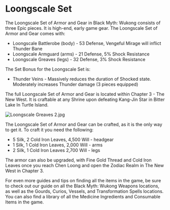 # Loongscale Set

The Loongscale Set of Armor and Gear in Black Myth: Wukong consists of three Epic pieces. It is high-end, early game gear. The Loongscale Set of Armor and Gear comes with: 

  * Loongscale Battlerobe (body) - 53 Defense, Vengeful Mirage will inflict Thunder Bane
  * Loongscale Armguard (arms) - 21 Defense, 5% Shock Resistance
  * Loongscale Greaves (legs) - 32 Defense, 3% Shock Resistance

The Set Bonus for the Loongscale Set is: 

  * Thunder Veins - Massively reduces the duration of Shocked state. Moderately increases Thunder damage (3 pieces equipped)

The full Loongscale Set of Armor and Gear is located within Chapter 3 - The New West. It is craftable at any Shrine upon defeating Kang-Jin Star in Bitter Lake In Turtle Island. 

![Loongscale Greaves 2.jpg](https://oyster.ignimgs.com/mediawiki/apis.ign.com/black-myth-wukong/a/a5/Loongscale_Greaves_2.jpg)

The Loongscale Set of Armor and Gear can be crafted, as it is the only way to get it. To craft it you need the following: 

  * 5 Silk, 2 Cold Iron Leaves, 4,500 Will - headgear
  * 1 Silk, 1 Cold Iron Leaves, 2,000 Will - arms
  * 2 Silk, 1 Cold Iron Leaves 2,700 Will - legs

The armor can also be upgraded, with Fine Gold Thread and Cold Iron Leaves once you reach Chen Loong and open the Zodiac Realm in The New West in Chapter 3. 

For even more guides and tips on finding all the items in the game, be sure to check out our guide on all the Black Myth: Wukong Weapons locations, as well as the Gourds, Curios, Vessels, and Transformation Spells locations. You can also find a library of all the Medicine Ingredients and Consumable Items in the game. 
